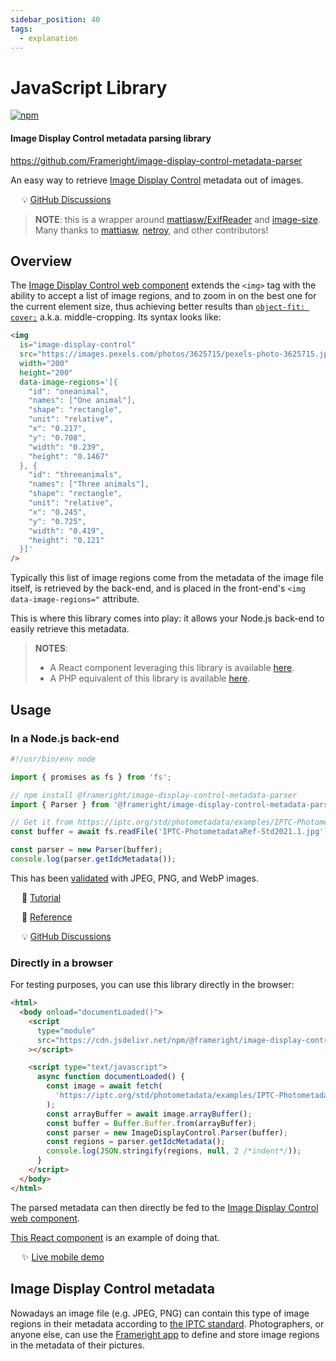 ```yaml
---
sidebar_position: 40
tags:
  - explanation
---
```


# JavaScript Library

[![npm](https://img.shields.io/npm/v/@frameright/image-display-control-metadata-parser)](https://www.npmjs.com/package/@frameright/image-display-control-metadata-parser)

<!--
WARNINGS:
* Bits of information here are duplicated in several places:
    * https://docs.frameright.io/javascript
    * https://github.com/Frameright/image-display-control-metadata-parser
  Make sure to keep them in sync.
* Make sure all URLs in this document are absolute, and not relative within
  GitHub, as we are publishing this file to NPM and want URLs to remain valid
  there.
-->

#### Image Display Control metadata parsing library

https://github.com/Frameright/image-display-control-metadata-parser

An easy way to retrieve [Image Display Control](https://frameright.io) metadata
out of images.

&emsp; :bulb: [GitHub Discussions](https://github.com/Frameright/image-display-control-web-component/discussions)

> **NOTE**: this is a wrapper around
> [mattiasw/ExifReader](https://github.com/mattiasw/ExifReader) and
> [image-size](https://github.com/image-size/image-size). Many thanks to
> [mattiasw](https://github.com/mattiasw), [netroy](https://github.com/netroy),
> and other contributors!

## Overview

The
[Image Display Control web component](/web-component)
extends the `<img>` tag with the ability to accept a list of
image regions, and to zoom in on the best one for the current element size, thus
achieving better results than
[`object-fit: cover;`](https://developer.mozilla.org/en-US/docs/Web/CSS/object-fit)
a.k.a. middle-cropping. Its syntax looks like:

```html
<img
  is="image-display-control"
  src="https://images.pexels.com/photos/3625715/pexels-photo-3625715.jpeg"
  width="200"
  height="200"
  data-image-regions='[{
    "id": "oneanimal",
    "names": ["One animal"],
    "shape": "rectangle",
    "unit": "relative",
    "x": "0.217",
    "y": "0.708",
    "width": "0.239",
    "height": "0.1467"
  }, {
    "id": "threeanimals",
    "names": ["Three animals"],
    "shape": "rectangle",
    "unit": "relative",
    "x": "0.245",
    "y": "0.725",
    "width": "0.419",
    "height": "0.121"
  }]'
/>
```

Typically this list of image regions come from the metadata of the image file
itself, is retrieved by the back-end, and is placed in the front-end's
`<img data-image-regions="` attribute.

This is where this library comes into play: it allows your Node.js back-end to
easily retrieve this metadata.

> **NOTES**:
>
> - A React component leveraging this library is available [here](/react).
> - A PHP equivalent of this library is available [here](/php).

## Usage

### In a Node.js back-end

```jsx title=./myscript.mjs
#!/usr/bin/env node

import { promises as fs } from 'fs';

// npm install @frameright/image-display-control-metadata-parser
import { Parser } from '@frameright/image-display-control-metadata-parser';

// Get it from https://iptc.org/std/photometadata/examples/IPTC-PhotometadataRef-Std2021.1.jpg
const buffer = await fs.readFile('IPTC-PhotometadataRef-Std2021.1.jpg');

const parser = new Parser(buffer);
console.log(parser.getIdcMetadata());
```

This has been
[validated](https://github.com/Frameright/image-display-control-metadata-parser/blob/main/test/index.test.ts)
with JPEG, PNG, and WebP images.

&emsp; :memo: [Tutorial](https://www.frameright.io/post/metadata-in-node-js)

&emsp; :scroll: [Reference](https://github.com/Frameright/image-display-control-metadata-parser/blob/main/generated-docs/classes/Parser.md)

&emsp; :bulb: [GitHub Discussions](https://github.com/Frameright/image-display-control-web-component/discussions)

### Directly in a browser

For testing purposes, you can use this library directly in the browser:

```html
<html>
  <body onload="documentLoaded()">
    <script
      type="module"
      src="https://cdn.jsdelivr.net/npm/@frameright/image-display-control-metadata-parser@1.1.1/dist/image-display-control-metadata-parser-standalone.min.js"
    ></script>

    <script type="text/javascript">
      async function documentLoaded() {
        const image = await fetch(
          'https://iptc.org/std/photometadata/examples/IPTC-PhotometadataRef-Std2021.1.jpg'
        );
        const arrayBuffer = await image.arrayBuffer();
        const buffer = Buffer.Buffer.from(arrayBuffer);
        const parser = new ImageDisplayControl.Parser(buffer);
        const regions = parser.getIdcMetadata();
        console.log(JSON.stringify(regions, null, 2 /*indent*/));
      }
    </script>
  </body>
</html>
```

The parsed metadata can then directly be fed to the
[Image Display Control web component](/web-component).

[This React component](https://github.com/Frameright/react-image-display-control/blob/main/src/index.tsx)
is an example of doing that.

&emsp; :sparkles: [Live mobile demo](https://webc.frameright.io)

## Image Display Control metadata

Nowadays an image file (e.g. JPEG, PNG) can contain this type of image regions
in their metadata according to
[the IPTC standard](https://iptc.org/std/photometadata/specification/IPTC-PhotoMetadata#image-region).
Photographers, or anyone else, can use the
[Frameright app](https://frameright.app/) to define and store image regions in
the metadata of their pictures.
